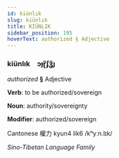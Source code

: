 ```yaml
---
id: kiünlık
slug: kiünlık
title: KİÜNLIK
sidebar_position: 195
hoverText: authorized § Adjective
---
```


### kiünlık&emsp;<span kind="abugida">ɔɟɽ̃ʄʓ̑ȷ</span>

*authorized* **§** Adjective

**Verb**: to be authorized/sovereign

**Noun**: authority/sovereignty

**Modifier**: authorized/sovereign

Cantonese 權力 kyun4 lik6 /kʰyːn.lɪk/

*Sino-Tibetan Language Family*